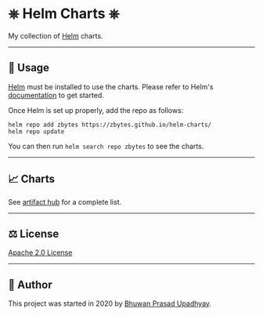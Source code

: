 # ⎈ Helm Charts ⎈
My collection of [Helm](https://helm.sh/) charts.

---
 
## :book: Usage

[Helm](https://helm.sh) must be installed to use the charts.
Please refer to Helm's [documentation](https://helm.sh/docs/) to get started.

Once Helm is set up properly, add the repo as follows:

```console
helm repo add zbytes https://zbytes.github.io/helm-charts/
helm repo update
```
You can then run `helm search repo zbytes` to see the charts.

---

## :chart_with_upwards_trend: Charts

See [artifact hub](https://artifacthub.io/packages/search?repo=zbytes) for a complete list.

---

## :balance_scale: License

[Apache 2.0 License](./LICENSE)

---

## :pencil: Author

This project was started in 2020 by [Bhuwan Prasad Upadhyay](https://github.com/zbytes/).